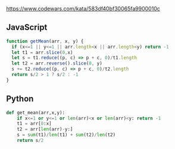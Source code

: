https://www.codewars.com/kata/583df40bf30065fa9900010c

## JavaScript
```js
function getMean(arr, x, y) {
  if (x<=1 || y<=1 || arr.length<x || arr.length<y) return -1
  let t1 = arr.slice(0,x)
  let s = t1.reduce((p, c) => p + c, 0)/t1.length
  let t2 = arr.reverse().slice(0, y)
  s += t2.reduce((p, c) => p + c, 0)/t2.length
  return s/2 > 1 ? s/2 : -1
}
```

## Python
```python
def get_mean(arr,x,y):
    if x<=1 or y<=1 or len(arr)<x or len(arr)<y: return -1
    t1 = arr[0:x]
    t2 = arr[len(arr)-y:]
    s = sum(t1)/len(t1) + sum(t2)/len(t2)
    return s/2
```